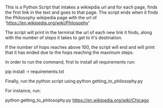 This is a Python Script that intakes a wikiepdia url and for each page, finds the first link in the text and goes to that page. The script ends when it finds the Philosophy wikipedia page with the url of 'https://en.wikipedia.org/wiki/Philosophy'

The script will print in the terminal the url of each new link it finds, along with the number of steps it takes to get to it's destination. 

If the number of hops reaches above 100, the script will end and will print that it has ended due to the hops reaching the maximum steps.

In order to run the command, first to install all requirements run: 

pip install -r requirements.txt

Finally, run the python script using python getting_to_philosophy.py <URL OF WIKIPEDIA PAGE>

For instance, run: 

python getting_to_philosophy.py https://en.wikipedia.org/wiki/Chicago